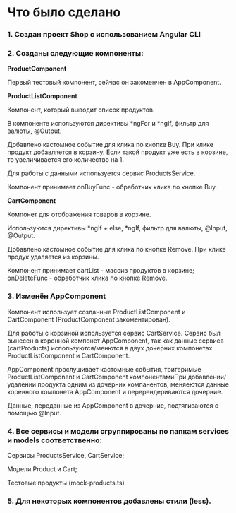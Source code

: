 # Что было сделано

### 1. Создан проект Shop с использованием Angular CLI


### 2. Созданы следующие компоненты:

  **ProductComponent**

  Первый тестовый компонент, сейчас он закоменчен в AppComponent.

  
  **ProductListComponent**

  Компонент, который выводит список продуктов. 

  В компоненте используются директивы *ngFor и *ngIf, фильтр для валюты, @Output. 

  Добавлено кастомное событие для клика по кнопке Buy. При клике продукт добавляется в корзину. Если такой продукт уже есть в корзине, то увеличивается его количество на 1.

  Для работы с данными используется сервис ProductsService.

  Компонент принимает onBuyFunc - обработчик клика по кнопке Buy.

  
  **CartComponent**

  Компонет для отображения товаров в корзине.

  Используются директивы *ngIf + else, *ngIf, фильтр для валюты, @Input, @Output.

  Добавлено кастомное событие для клика по кнопке Remove. При клике продук удаляется из корзины.

  Компонент принимает cartList - массив продуктов в корзине; onDeleteFunc - обработчик клика по кнопке Remove.


### 3. Изменён AppComponent
Компонент использует созданные ProductListComponent и CartComponent (ProductComponent закоментирован).

Для работы с корзиной используется сервис CartService. Сервис был вынесен в коренной компонет AppComponent, так как данные сервиса (cartProducts) используются/менются в двух дочерних компонетах ProductListComponent и CartComponent. 

AppComponent прослушивает кастомные события, тригеримые ProductListComponent и CartComponent компонентамиПри добавлении/удалении продукта одним из дочерних компанентов, меняеются данные коренного компонета AppComponent и перерендериваются дочерние.

Данные, переданные из AppComponent в дочерние, подтягиваются с помощью @Input.


### 4. Все сервисы и модели сгруппированы по папкам services и models соответственно:
Сервисы ProductsService, CartService;

Модели Product и Cart;

Тестовые продукты (mock-products.ts)


### 5. Для некоторых компонентов добавлены стили (less).

